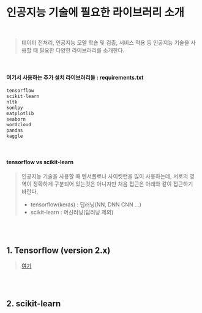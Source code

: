 # 인공지능 기술에 필요한 라이브러리 소개
<br/>

> 데이터 전처리, 인공지능 모델 학습 및 검증, 서비스 적용 등 인공지능 기술을 사용할 때 필요한 다양한 라이브러리를 소개한다.

<br/>

#### 여기서 사용하는 추가 설치 라이브러리들 : requirements.txt
```python
tensorflow
scikit-learn
nltk
konlpy
matplotlib
seaborn
wordcloud
pandas
kaggle
```

<br/>

#### tensorflow vs scikit-learn
> 인공지능 기술을 사용할 때 텐서플로나 사이킷런을 많이 사용하는데, 서로의 영역이 정확하게 구분되어 있는것은 아니지만 처음 접근은 아래와 같이 접근하기 바란다.
> * tensorflow(keras) : 딥러닝(NN, DNN CNN ...)
> * scikit-learn : 머신러닝(딥러닝 제외)

<br/><br/>


## 1. Tensorflow (version 2.x)
> [여기](https://github.com/freemancho1/ai/blob/master/01.-1.%20Tensorflow%202.x.md) 

<br/><br/>

## 2. scikit-learn 
